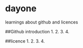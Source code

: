 # dayone
learnings about github and licences

##Github introduction
1.
2.
3.
4.

##licence
1.
2.
3.
4.
